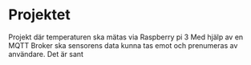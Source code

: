 # Projektet
Projekt där temperaturen ska mätas via Raspberry pi 3
Med hjälp av en MQTT Broker ska sensorens data kunna tas emot och prenumeras av användare.
Det är sant
